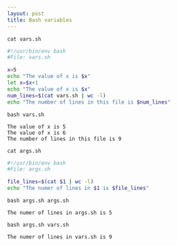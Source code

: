 ```yaml
---
layout: post
title: Bash variables
---
```


`cat vars.sh`

```bash
#!/usr/bin/env bash
#File: vars.sh

x=5
echo "The value of x is $x"
let x=$x+1
echo "The value of x is $x"
num_lines=$(cat vars.sh | wc -l)
echo "The number of lines in this file is $num_lines"
```

`bash vars.sh`

```
The value of x is 5
The value of x is 6
The number of lines in this file is 9
```

`cat args.sh`

```bash
#!/usr/bin/env bash
#File: args.sh

file_lines=$(cat $1 | wc -l)
echo "The numer of lines in $1 is $file_lines"
```

`bash args.sh args.sh`

```
The numer of lines in args.sh is 5
```

`bash args.sh vars.sh`

```
The numer of lines in vars.sh is 9
```